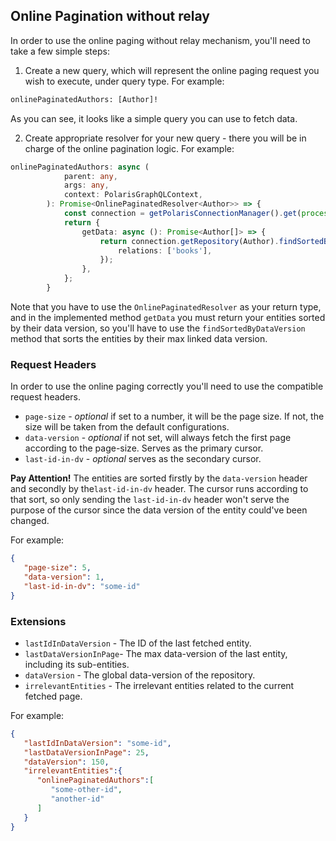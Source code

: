 ## Online Pagination without relay

In order to use the online paging without relay mechanism, you'll need to take a few simple steps:
1. Create a new query, which will represent the online paging request you wish to execute, under query type.
   For example:
```graphql
onlinePaginatedAuthors: [Author]!
```
As you can see, it looks like a simple query you can use to fetch data.

2. Create appropriate resolver for your new query - there you will be in charge of the online pagination logic.
   For example:
```typescript
onlinePaginatedAuthors: async (
            parent: any,
            args: any,
            context: PolarisGraphQLContext,
        ): Promise<OnlinePaginatedResolver<Author>> => {
            const connection = getPolarisConnectionManager().get(process.env.SCHEMA_NAME);
            return {
                getData: async (): Promise<Author[]> => {
                    return connection.getRepository(Author).findSortedByDataVersion(context, {
                        relations: ['books'],
                    });
                },
            };
        }
```   
Note that you have to use the `OnlinePaginatedResolver` as your return type, and in the implemented method `getData` you must return your entities sorted by their data version, so you'll have to use the `findSortedByDataVersion` method that sorts the entities by their max linked data version.
### Request Headers

In order to use the online paging correctly you'll need to use the compatible request headers.
- `page-size` - *optional* if set to a number, it will be the page size. If not, the size will be taken from the default configurations.
- `data-version` - *optional* if not set, will always fetch the first page according to the page-size. Serves as the primary cursor.
- `last-id-in-dv` - *optional* serves as the secondary cursor.


**Pay Attention!** The entities are sorted firstly by the `data-version` header and secondly by the`last-id-in-dv` header.
The cursor runs according to that sort, so only sending the `last-id-in-dv` header won't serve the purpose of the cursor since the data version of the entity could've been changed.

For example:
```json
{
   "page-size": 5,
   "data-version": 1,
   "last-id-in-dv": "some-id"
}
```

### Extensions
- `lastIdInDataVersion` - The ID of the last fetched entity.
- `lastDataVersionInPage`- The max data-version of the last entity, including its sub-entities.
- `dataVersion` - The global data-version of the repository.
- `irrelevantEntities` - The irrelevant entities related to the current fetched page.

For example:
```json
{
   "lastIdInDataVersion": "some-id",
   "lastDataVersionInPage": 25,
   "dataVersion": 150,
   "irrelevantEntities":{
      "onlinePaginatedAuthors":[
         "some-other-id",
         "another-id"
      ] 
   } 
}
```
